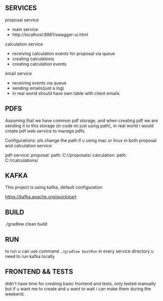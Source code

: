 ## SERVICES ##

proposal service
- main service
- http://localhost:8881/swagger-ui.html

calculation service
- receiving calculation events for proposal via queue
- creating calculations
- creating calculation events

email service
- receiving events via queue
- sending emails(just a log)
- in real world should have own table with client emails

## PDFS ##
Assuming that we have common pdf storage, and when creating pdf we are sending it to this storage (in code im just using path),
in real world i would create pdf web service to manage pdfs.

Configurations: pls change the path if  u using  mac or linux in both proposal and calculation service

pdf-service:
  proposal:
    path: C://proposals/
  calculation:
    path: C://calculations/

## KAFKA ##

This project is using kafka, default configuration

https://kafka.apache.org/quickstart

## BUILD ##
./gradlew clean build

## RUN ##
to run u can use command `./gradlew bootRun` in every service directory
u need to run kafka locally

## FRONTEND && TESTS ##
didn't have time for creating basic frontend and tests, only tested manually
but if u want me to create and u want to wait i can make them during the weekend.
